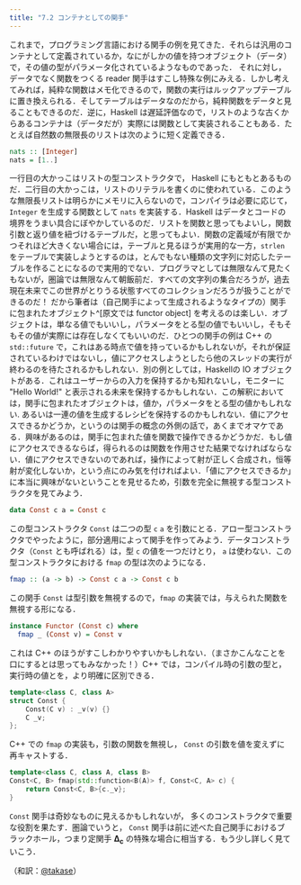 ```yaml
---
title: "7.2 コンテナとしての関手"
---
```


これまで，プログラミング言語における関手の例を見てきた．それらは汎用のコンテナとして定義されているか，なにがしかの値を持つオブジェクト（データ）で，その値の型がパラメータ化されているようなものであった． それに対し，データでなく関数をつくる reader 関手はすこし特殊な例にみえる．しかし考えてみれば，純粋な関数はメモ化できるので，関数の実行はルックアップテーブルに置き換えられる．そしてテーブルはデータなのだから，純粋関数をデータと見ることもできるのだ．逆に，Haskell は遅延評価なので，リストのような古くからあるコンテナは（データだが）実際には関数として実装されることもある．たとえば自然数の無限長のリストは次のように短く定義できる．

```haskell
nats :: [Integer]
nats = [1..]
```

一行目の大かっこはリストの型コンストラクタで， Haskell にもともとあるものだ．二行目の大かっこは，リストのリテラルを書くのに使われている．このような無限長リストは明らかにメモリに入らないので，コンパイラは必要に応じて， `Integer` を生成する関数として `nats` を実装する．Haskell はデータとコードの境界をうまい具合にぼやかしているのだ．リストを関数と思ってもよいし，関数引数と返り値を紐づけるテーブルだ，と思ってもよい．関数の定義域が有限でかつそれほど大きくない場合には，テーブルと見るほうが実用的な一方，`strlen` をテーブルで実装しようとするのは，とんでもない種類の文字列に対応したテーブルを作ることになるので実用的でない．プログラマとしては無限なんて見たくもないが，圏論では無限なんて朝飯前だ．すべての文字列の集合だろうが，過去現在未来でこの世界がとりうる状態すべてのコレクションだろうが扱うことができるのだ！ だから筆者は（自己関手によって生成されるようなタイプの）関手に包まれたオブジェクト^[原文では functor object] を考えるのは楽しい．オブジェクトは，単なる値でもいいし，パラメータをとる型の値でもいいし，そもそもその値が実際には存在しなくてもいいのだ．ひとつの関手の例は C++ の `std::future` で，これはある時点で値を持っているかもしれないが，それが保証されているわけではないし，値にアクセスしようとしたら他のスレッドの実行が終わるのを待たされるかもしれない．別の例としては，Haskellの IO オブジェクトがある．これはユーザーからの入力を保持するかも知れないし，モニターに "Hello World!" と表示される未来を保持するかもしれない．この解釈においては，関手に包まれたオブジェクトは，値か，パラメータをとる型の値かもしれない. あるいは一連の値を生成するレシピを保持するのかもしれない．値にアクセスできるかどうか，というのは関手の概念の外側の話で，あくまでオマケである．興味があるのは，関手に包まれた値を関数で操作できるかどうかだ．もし値にアクセスできるならば，得られるのは関数を作用させた結果でなければならない．値にアクセスできないのであれば，操作によって射が正しく合成され，恒等射が変化しないか，という点にのみ気を付ければよい．「値にアクセスできるか」に本当に興味がないということを見せるため，引数を完全に無視する型コンストラクタを見てみよう．

```haskell
data Const c a = Const c
```

この型コンストラクタ `Const` は二つの型 `c` `a` を引数にとる．アロー型コンストラクタでやったように，部分適用によって関手を作ってみよう．データコンストラクタ（`Const` とも呼ばれる）は，型 `c` の値を一つだけとり， `a` は使わない．この型コンストラクタにおける `fmap` の型は次のようになる．

```haskell
fmap :: (a -> b) -> Const c a -> Const c b
```

この関手 `Const` は型引数を無視するので，`fmap` の実装では，与えられた関数を無視する形になる．

```haskell
instance Functor (Const c) where
  fmap _ (Const v) = Const v
```

これは C++ のほうがすこしわかりやすいかもしれない．（まさかこんなことを口にするとは思ってもみなかった！）C++ では，コンパイル時の引数の型と，実行時の値とを，より明確に区別できる．

```cpp
template<class C, class A>
struct Const {
    Const(C v) : _v(v) {}
    C _v;
};
```

C++ での `fmap` の実装も，引数の関数を無視し， `Const` の引数を値を変えずに再キャストする．

```cpp
template<class C, class A, class B>
Const<C, B> fmap(std::function<B(A)> f, Const<C, A> c) {
    return Const<C, B>{c._v};
}
```

`Const` 関手は奇妙なものに見えるかもしれないが， 多くのコンストラクタで重要な役割を果たす．圏論でいうと， `Const` 関手は前に述べた自己関手におけるブラックホール，つまり定関手 $\mathbf{\Delta_c}$ の特殊な場合に相当する．もう少し詳しく見ていこう．

（和訳：[@takase](https://zenn.dev/takase)）